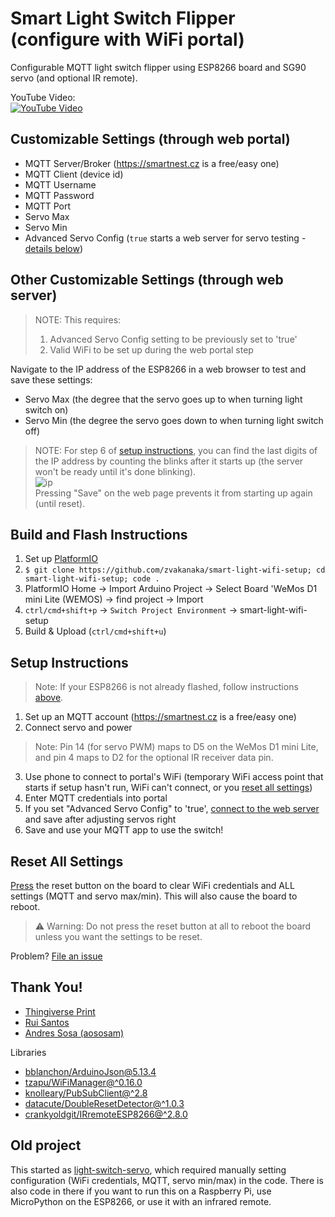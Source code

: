 # Smart Light Switch Flipper (configure with WiFi portal)
Configurable MQTT light switch flipper using ESP8266 board and SG90 servo (and optional IR remote).

YouTube Video:  
[![YouTube Video](https://user-images.githubusercontent.com/8365885/134785502-4038ff19-f12d-4d6f-86a2-9883e69f9636.gif)](https://www.youtube.com/watch?v=q2pruaEamRM)

## Customizable Settings (through web portal)
- MQTT Server/Broker (https://smartnest.cz is a free/easy one)
- MQTT Client (device id)
- MQTT Username
- MQTT Password
- MQTT Port
- Servo Max
- Servo Min
- Advanced Servo Config (`true` starts a web server for servo testing - [details below](#other-customizable-settings-through-web-server))

## Other Customizable Settings (through web server)
> NOTE: This requires:
> 1) Advanced Servo Config setting to be previously set to 'true'
> 2) Valid WiFi to be set up during the web portal step

Navigate to the IP address of the ESP8266 in a web browser to test and save these settings:
- Servo Max (the degree that the servo goes up to when turning light switch on)
- Servo Min (the degree the servo goes down to when turning light switch off)

> NOTE: For step 6 of [setup instructions](#setup-instructions), you can find the last digits of the IP address by counting the blinks after it starts up (the server won't be ready until it's done blinking).  
> ![ip](https://user-images.githubusercontent.com/8365885/146628459-af242bb2-2207-43b7-aca4-372a4f542428.gif)  
> Pressing "Save" on the web page prevents it from starting up again (until reset).

## Build and Flash Instructions
1) Set up [PlatformIO](https://platformio.org/platformio-ide)
2) `$ git clone https://github.com/zvakanaka/smart-light-wifi-setup; cd smart-light-wifi-setup; code .`
3) PlatformIO Home -> Import Arduino Project -> Select Board 'WeMos D1 mini Lite (WEMOS) -> find project -> Import
4) `ctrl/cmd+shift+p` -> `Switch Project Environment` -> smart-light-wifi-setup
5) Build & Upload (`ctrl/cmd+shift+u`)

## Setup Instructions
> Note: If your ESP8266 is not already flashed, follow instructions [above](#build-and-flash-instructions).
1) Set up an MQTT account (https://smartnest.cz is a free/easy one)
2) Connect servo and power
> Note: Pin 14 (for servo PWM) maps to D5 on the WeMos D1 mini Lite,  
>  and pin 4 maps to D2 for the optional IR receiver data pin.
3) Use phone to connect to portal's WiFi (temporary WiFi access point that starts if setup hasn't run, WiFi can't connect, or you [reset all settings](#reset-all-settings))
4) Enter MQTT credentials into portal
5) If you set "Advanced Servo Config" to 'true', [connect to the web server](#other-customizable-settings-through-web-server) and save after adjusting servos right
6) Save and use your MQTT app to use the switch!

## Reset All Settings
[Press](https://github.com/datacute/DoubleResetDetector/) the reset button on the board to clear WiFi credentials and ALL settings (MQTT and servo max/min). This will also cause the board to reboot.
> ⚠ Warning: Do not press the reset button at all to reboot the board unless you want the settings to be reset.

Problem? [File an issue](https://github.com/zvakanaka/smart-light-wifi-setup/issues/new)

## Thank You!
- [Thingiverse Print](https://www.thingiverse.com/thing:1156995)
- [Rui Santos](https://randomnerdtutorials.com/wifimanager-with-esp8266-autoconnect-custom-parameter-and-manage-your-ssid-and-password/)
- [Andres Sosa (aososam)](https://github.com/aososam/Smartnest/blob/master/Devices/light/light.ino)

Libraries
- [bblanchon/ArduinoJson@5.13.4](https://github.com/bblanchon/ArduinoJson)
- [tzapu/WiFiManager@^0.16.0](https://github.com/tzapu/WiFiManager)
- [knolleary/PubSubClient@^2.8](https://github.com/knolleary/pubsubclient)
- [datacute/DoubleResetDetector@^1.0.3](https://github.com/datacute/DoubleResetDetector)
- [crankyoldgit/IRremoteESP8266@^2.8.0](https://github.com/crankyoldgit/IRremoteESP8266)

## Old project
This started as [light-switch-servo](https://github.com/zvakanaka/light-switch-servo/), which required manually setting configuration (WiFi credentials, MQTT, servo min/max) in the code. There is also code in there if you want to run this on a Raspberry Pi, use MicroPython on the ESP8266, or use it with an infrared remote.
